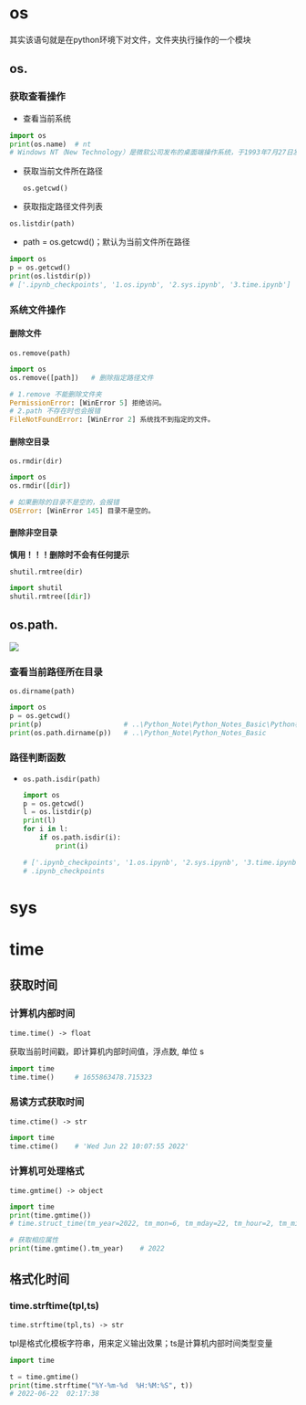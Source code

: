 # os

其实该语句就是在python环境下对文件，文件夹执行操作的一个模块

## os.

### 获取查看操作

- 查看当前系统

```python
import os
print(os.name)  # nt
# Windows NT（New Technology）是微软公司发布的桌面端操作系统，于1993年7月27日发布，该操作系统适用于一部分Windows电脑
```

- 获取当前文件所在路径

  `os.getcwd()`
  

-  获取指定路径文件列表

  `os.listdir(path)`

  - path = os.getcwd()；默认为当前文件所在路径

```python
import os
p = os.getcwd()
print(os.listdir(p))
# ['.ipynb_checkpoints', '1.os.ipynb', '2.sys.ipynb', '3.time.ipynb']
```

### 系统文件操作

#### 删除文件

`os.remove(path)`

```python
import os 
os.remove([path])	# 删除指定路径文件

# 1.remove 不能删除文件夹
PermissionError: [WinError 5] 拒绝访问。
# 2.path 不存在时也会报错
FileNotFoundError: [WinError 2] 系统找不到指定的文件。
```

#### 删除空目录

`os.rmdir(dir)`

```python
import os
os.rmdir([dir])

# 如果删除的目录不是空的，会报错
OSError: [WinError 145] 目录不是空的。
```

#### 删除非空目录

**慎用！！！删除时不会有任何提示**

`shutil.rmtree(dir)`

```python
import shutil
shutil.rmtree([dir])
```

## os.path.

![](https://img-blog.csdnimg.cn/20210406141640898.png?x-oss-process=image/watermark,type_ZmFuZ3poZW5naGVpdGk,shadow_10,text_aHR0cHM6Ly9ibG9nLmNzZG4ubmV0L3FxXzQ1ODAyMDgx,size_16,color_FFFFFF,t_70)

### 查看当前路径所在目录

`os.dirname(path)`

```python
import os
p = os.getcwd()
print(p)					# ..\Python_Note\Python_Notes_Basic\Python标准库入门
print(os.path.dirname(p))	# ..\Python_Note\Python_Notes_Basic
```

### 路径判断函数

- `os.path.isdir(path)`

  ```python
  import os
  p = os.getcwd()
  l = os.listdir(p)
  print(l)
  for i in l:
      if os.path.isdir(i):
          print(i)
  
  # ['.ipynb_checkpoints', '1.os.ipynb', '2.sys.ipynb', '3.time.ipynb']
  # .ipynb_checkpoints
  ```

  

# sys

# time

## 获取时间

### 计算机内部时间

`time.time() -> float`

获取当前时间戳，即计算机内部时间值，浮点数, 单位 s

```python
import time
time.time()		# 1655863478.715323
```

### 易读方式获取时间

`time.ctime() -> str`

```python
import time
time.ctime()	# 'Wed Jun 22 10:07:55 2022'
```

### 计算机可处理格式

`time.gmtime() -> object`

```python
import time
print(time.gmtime())	
# time.struct_time(tm_year=2022, tm_mon=6, tm_mday=22, tm_hour=2, tm_min=9, tm_sec=30, tm_wday=2, tm_yday=173, tm_isdst=0)

# 获取相应属性
print(time.gmtime().tm_year)	# 2022
```

## 格式化时间

### time.strftime(tpl,ts)

`time.strftime(tpl,ts) -> str`

tpl是格式化模板字符串，用来定义输出效果；ts是计算机内部时间类型变量

```python
import time

t = time.gmtime()
print(time.strftime("%Y-%m-%d  %H:%M:%S", t))
# 2022-06-22  02:17:38
```



